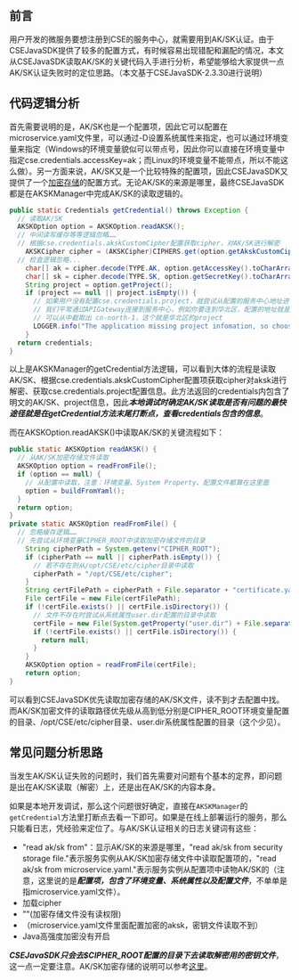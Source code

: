 ## 前言
用户开发的微服务要想注册到CSE的服务中心，就需要用到AK/SK认证。由于CSEJavaSDK提供了较多的配置方式，有时候容易出现错配和漏配的情况，本文从CSEJavaSDK读取AK/SK的关键代码入手进行分析，希望能够给大家提供一点AK/SK认证失败时的定位思路。（本文基于CSEJavaSDK-2.3.30进行说明）

## 代码逻辑分析

首先需要说明的是，AK/SK也是一个配置项，因此它可以配置在microservice.yaml文件里，可以通过-D设置系统属性来指定，也可以通过环境变量来指定（Windows的环境变量貌似可以带点号，因此你可以直接在环境变量中指定cse.credentials.accessKey=ak；而Linux的环境变量不能带点，所以不能这么做）。另一方面来说，AK/SK又是一个比较特殊的配置项，因此CSEJavaSDK又提供了一个[加密存储](https://support.huaweicloud.com/devg-cse/cse_03_0088.html)的配置方式。无论AK/SK的来源是哪里，最终CSEJavaSDK都是在AKSKManager中完成AK/SK的读取逻辑的。
```java
public static Credentials getCredential() throws Exception {
  // 读取AK/SK
  AKSKOption option = AKSKOption.readAKSK();
  // 中间读写缓存等等逻辑忽略……
  // 根据cse.credentials.akskCustomCipher配置获取cipher，对AK/SK进行解密
    AKSKCipher cipher = (AKSKCipher)CIPHERS.get(option.getAkskCustomCipher());
  // 检查逻辑忽略...
    char[] ak = cipher.decode(TYPE.AK, option.getAccessKey().toCharArray());
    char[] sk = cipher.decode(TYPE.SK, option.getSecretKey().toCharArray());
    String project = option.getProject();
    if (project == null || project.isEmpty()) {
      // 如果用户没有配置cse.credentials.project，就尝试从配置的服务中心地址进行解析，具体的代码忽略……
      // 我们平常通过APIGateway连接到服务中心，例如你要连到华北区，配置的地址就是这样的 https://cse.cn-north-1.myhuaweicloud.com
      // 可以从中截取出 cn-north-1，这个就是华北区的project
      LOGGER.info("The application missing project infomation, so choose a nearest one [{}]", project);
    }
  return credentials;
}
```
以上是AKSKManager的getCredential方法逻辑，可以看到大体的流程是读取AK/SK、根据cse.credentials.akskCustomCipher配置项获取cipher对aksk进行解密、获取cse.credentials.project配置信息。此方法返回的credentials内包含了明文的AK/SK、project信息，因此***本地调试时确定AK/SK读取是否有问题的最快途径就是在getCredential方法末尾打断点，查看credentials包含的信息***。

而在AKSKOption.readAKSK()中读取AK/SK的关键流程如下：
```java
public static AKSKOption readAKSK() {
  // 从AK/SK加密存储文件读取
  AKSKOption option = readFromFile();
  if (option == null) {
    // 从配置中读取，注意：环境变量、System Property、配置文件都算在这里面
    option = buildFromYaml();
  }
  return option;
}
private static AKSKOption readFromFile() {
  // 忽略缓存逻辑……
  // 先尝试从环境变量CIPHER_ROOT中读取加密存储文件的目录
    String cipherPath = System.getenv("CIPHER_ROOT");
    if (cipherPath == null || cipherPath.isEmpty()) {
      // 若不存在则从/opt/CSE/etc/cipher目录中读取
      cipherPath = "/opt/CSE/etc/cipher";
    }
    String certFilePath = cipherPath + File.separator + "certificate.yaml";
    File certFile = new File(certFilePath);
    if (!certFile.exists() || certFile.isDirectory()) {
      // 文件不存在时尝试从系统属性user.dir配置的目录中读取
      certFile = new File(System.getProperty("user.dir") + File.separator + "certificate.yaml");
      if (!certFile.exists() || certFile.isDirectory()) {
        return null;
      }
    }
    AKSKOption option = readFromFile(certFile);
    return option;
}
```
可以看到CSEJavaSDK优先读取加密存储的AK/SK文件，读不到才去配置中找。而AK/SK加密文件的读取路径优先级从高到低分别是CIPHER_ROOT环境变量配置的目录、/opt/CSE/etc/cipher目录、user.dir系统属性配置的目录（这个少见）。

## 常见问题分析思路

当发生AK/SK认证失败的问题时，我们首先需要对问题有个基本的定界，即问题是出在AK/SK读取（解密）上，还是出在AK/SK的内容本身。

如果是本地开发调试，那么这个问题很好确定，直接在`AKSKManager`的`getCredential`方法里打断点去看一下即可。如果是在线上部署运行的服务，那么只能看日志，凭经验来定位了。与AK/SK认证相关的日志关键词有这些：
- "read ak/sk from"：显示AK/SK的来源是哪里，"read ak/sk from security storage file."表示服务实例从AK/SK加密存储文件中读取配置项的，"read ak/sk from microservice.yaml."表示服务实例从配置项中读物AK/SK的（注意，这里说的是***配置项，包含了环境变量、系统属性以及配置文件***，不单单是指microservice.yaml文件）。
- 加载cipher
- ""(加密存储文件没有读权限)
- （microservice.yaml文件里面配置加密的aksk，密钥文件读取不到）
- Java高强度加密没有开启

***CSEJavaSDK只会去$CIPHER_ROOT配置的目录下去读取解密用的密钥文件***，这一点一定要注意。AK/SK加密存储的说明可以参考[这里](https://support.huaweicloud.com/devg-cse/cse_03_0088.html)。
